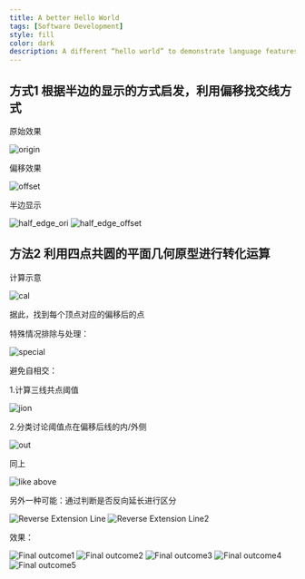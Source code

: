 ```yaml
---
title: A better Hello World
tags: [Software Development]
style: fill
color: dark
description: A different “hello world” to demonstrate language features better.
---
```


## 方式1 根据半边的显示的方式启发，利用偏移找交线方式
原始效果

![origin](https://archialgo-com-sources.oss-cn-hangzhou.aliyuncs.com/images/Untitled.png "origin")

偏移效果

![offset](https://archialgo-com-sources.oss-cn-hangzhou.aliyuncs.com/images/Untitled-2.png "offset")

半边显示

![half_edge_ori](https://archialgo-com-sources.oss-cn-hangzhou.aliyuncs.com/images/Untitled-3.png "hlfedge_ori")
![half_edge_offset](https://archialgo-com-sources.oss-cn-hangzhou.aliyuncs.com/images/Untitled-4.png "halfedge_offset")

## 方法2 利用四点共圆的平面几何原型进行转化运算
计算示意

![cal](https://archialgo-com-sources.oss-cn-hangzhou.aliyuncs.com/images/Untitled-5.png "cal")

据此，找到每个顶点对应的偏移后的点

特殊情况排除与处理：

![special](https://archialgo-com-sources.oss-cn-hangzhou.aliyuncs.com/images/Untitled-6.png "special")

避免自相交：

1.计算三线共点阈值

![jion](https://archialgo-com-sources.oss-cn-hangzhou.aliyuncs.com/images/Untitled-7.png "jion")


2.分类讨论阈值点在偏移后线的内/外侧

![out](https://archialgo-com-sources.oss-cn-hangzhou.aliyuncs.com/images/Untitled-8.png "out")

同上

![like above](https://archialgo-com-sources.oss-cn-hangzhou.aliyuncs.com/images/Untitled-9.png "like above")

另外一种可能：通过判断是否反向延长进行区分

![Reverse Extension Line](https://archialgo-com-sources.oss-cn-hangzhou.aliyuncs.com/images/Untitled-10.png "Reverse Extension Line")
![Reverse Extension Line2](https://archialgo-com-sources.oss-cn-hangzhou.aliyuncs.com/images/Untitled-11.png "Reverse Extension Line")

效果：

![Final outcome1](https://archialgo-com-sources.oss-cn-hangzhou.aliyuncs.com/images/Untitled-12.png "Final outcome")
![Final outcome2](https://archialgo-com-sources.oss-cn-hangzhou.aliyuncs.com/images/Untitled-13.png "Final outcome")
![Final outcome3](https://archialgo-com-sources.oss-cn-hangzhou.aliyuncs.com/images/Untitled-14.png "Final outcome")
![Final outcome4](https://archialgo-com-sources.oss-cn-hangzhou.aliyuncs.com/images/Untitled-15.png "Final outcome")
![Final outcome5](https://archialgo-com-sources.oss-cn-hangzhou.aliyuncs.com/images/Untitled-16.png "Final outcome")